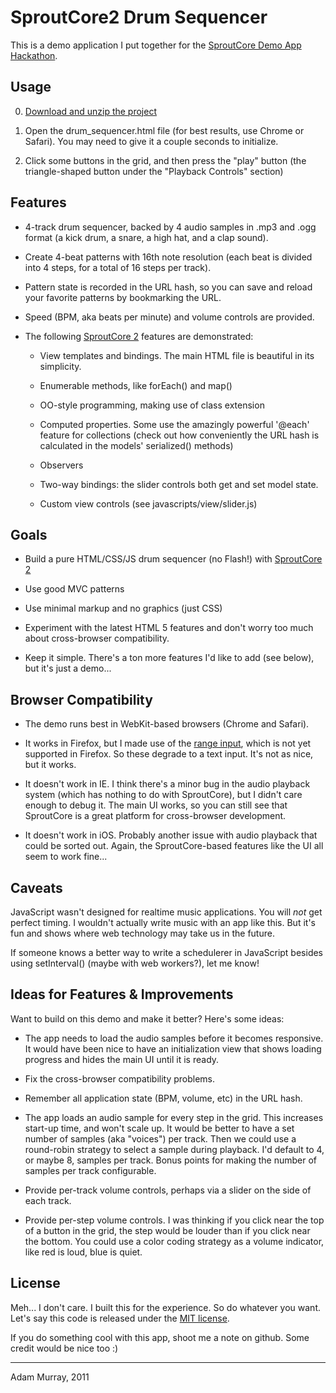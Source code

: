 SproutCore2 Drum Sequencer 
==========================

This is a demo application I put together for the [SproutCore Demo App Hackathon](http://demohackathon.strobeapp.com/).


Usage
-----
   0. [Download and unzip the project](https://github.com/adamjmurray/SC2-Drum-Sequencer/zipball/master)

   0. Open the drum_sequencer.html file (for best results, use Chrome or Safari). You may need to give it a couple seconds to initialize.

   0. Click some buttons in the grid, and then press the "play" button (the triangle-shaped button under the "Playback Controls" section)


Features
--------
   * 4-track drum sequencer, backed by 4 audio samples in .mp3 and .ogg format (a kick drum, a snare, a high hat, and a clap sound).

   * Create 4-beat patterns with 16th note resolution (each beat is divided into 4 steps, for a total of 16 steps per track).

   * Pattern state is recorded in the URL hash, so you can save and reload your favorite patterns by bookmarking the URL.

   * Speed (BPM, aka beats per minute) and volume controls are provided.

   * The following [SproutCore 2](http://guides.sproutcore20.com/) features are demonstrated:
       
      * View templates and bindings. The main HTML file is beautiful in its simplicity.

      * Enumerable methods, like forEach() and map()

      * OO-style programming, making use of class extension

      * Computed properties. Some use the amazingly powerful '@each' feature for collections (check out how conveniently the URL hash is calculated in the models' serialized() methods)

      * Observers

      * Two-way bindings: the slider controls both get and set model state.
 
      * Custom view controls (see javascripts/view/slider.js)


Goals
-----
   * Build a pure HTML/CSS/JS drum sequencer (no Flash!) with [SproutCore 2](http://guides.sproutcore.com/)

   * Use good MVC patterns

   * Use minimal markup and no graphics (just CSS)

   * Experiment with the latest HTML 5 features and don't worry too much about cross-browser compatibility.

   * Keep it simple. There's a ton more features I'd like to add (see below), but it's just a demo...


Browser Compatibility
---------------------
   * The demo runs best in WebKit-based browsers (Chrome and Safari). 

   * It works in Firefox, but I made use of the [range input](http://www.w3.org/wiki/HTML/Elements/input/range), which is not yet supported in Firefox. So these degrade to a text input. It's not as nice, but it works.

   * It doesn't work in IE. I think there's a minor bug in the audio playback system (which has nothing to do with SproutCore), but I didn't care enough to debug it. The main UI works, so you can still see that SproutCore is a great platform for cross-browser development.

   * It doesn't work in iOS. Probably another issue with audio playback that could be sorted out. Again, the SproutCore-based features like the UI all seem to work fine...


Caveats
-------
JavaScript wasn't designed for realtime music applications. You will _not_ get perfect timing. I wouldn't actually write music with an app like this. But it's fun and shows where web technology may take us in the future. 

If someone knows a better way to write a schedulerer in JavaScript besides using setInterval() (maybe with web workers?), let me know!


Ideas for Features & Improvements
---------------------------------
Want to build on this demo and make it better? Here's some ideas:

   * The app needs to load the audio samples before it becomes responsive. It would have been nice to have an initialization view that shows loading progress and hides the main UI until it is ready.

   * Fix the cross-browser compatibility problems.

   * Remember all application state (BPM, volume, etc) in the URL hash.

   * The app loads an audio sample for every step in the grid. This increases start-up time, and won't scale up. It would be better to have a set number of samples (aka "voices") per track. Then we could use a round-robin strategy to select a sample during playback. I'd default to 4, or maybe 8, samples per track. Bonus points for making the number of samples per track configurable.

   * Provide per-track volume controls, perhaps via a slider on the side of each track.

   * Provide per-step volume controls. I was thinking if you click near the top of a button in the grid, the step would be louder than if you click near the bottom. You could use a color coding strategy as a volume indicator, like red is loud, blue is quiet.


License
-------
Meh... I don't care. I built this for the experience. So do whatever you want. Let's say this code is released under the [MIT license](http://www.opensource.org/licenses/mit-license.php). 

If you do something cool with this app, shoot me a note on github. Some credit would be nice too :)

-----------------
Adam Murray, 2011
